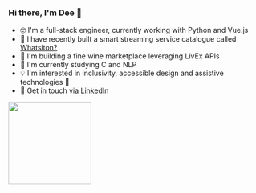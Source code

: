 <h3>Hi there, I'm Dee 👋</h3>

- 🤓 I'm a full-stack engineer, currently working with Python and Vue.js 
- 🎥 I have recently built a smart streaming service catalogue called [Whatsiton?](https://github.com/dalilakatialeo/whatsiton)
- 🍷 I'm building a fine wine marketplace leveraging LivEx APIs
- 🌱 I'm currently studying C and NLP
- 💡 I'm interested in inclusivity, accessible design and assistive technologies 🤗
- 💌 Get in touch [via LinkedIn](https://www.linkedin.com/in/dalila-k-leo-125099156/) 

<p>
<img src="https://github-readme-stats.vercel.app/api/top-langs/?username=dalilakatialeo&layout=compact&theme=vue" height="165">
  </p>
